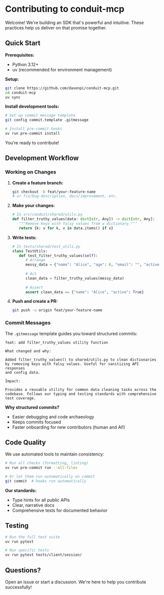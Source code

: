 # Contributing to conduit-mcp

Welcome! We're building an SDK that's powerful and intuitive. These practices help us deliver on that promise together.

## Quick Start

**Prerequisites:**
- Python 3.12+
- uv (recommended for environment management)

**Setup:**
```bash
git clone https://github.com/davenpi/conduit-mcp.git 
cd conduit-mcp
uv sync
```

**Install development tools:**
```bash
# Set up commit message template
git config commit.template .gitmessage

# Install pre-commit hooks
uv run pre-commit install
```

You're ready to contribute!

## Development Workflow

### Working on Changes

1. **Create a feature branch:**
   ```bash
   git checkout -b feat/your-feature-name
   # or fix/bug-description, docs/improvement, etc.
   ```

2. **Make your changes:**
   ```python
   # In src/conduit/shared/utils.py
   def filter_truthy_values(data: dict[str, Any]) -> dict[str, Any]:
      """Remove keys with falsy values from a dictionary."""
      return {k: v for k, v in data.items() if v}
   ```

3. **Write tests:**
   ```python
   # In tests/shared/test_utils.py
   class TestUtils:
      def test_filter_truthy_values(self):
         # Arrange
         messy_data = {"name": "Alice", "age": 0, "email": "", "active": True}
         
         # Act
         clean_data = filter_truthy_values(messy_data)
         
         # Assert
         assert clean_data == {"name": "Alice", "active": True}
   ```

4. **Push and create a PR:**
   ```bash
   git push -u origin feat/your-feature-name
   ```

### Commit Messages

The `.gitmessage` template guides you toward structured commits:

```text
feat: add filter_truthy_values utility function

What changed and why:

Added filter_truthy_values() to shared/utils.py to clean dictionaries
by removing keys with falsy values. Useful for sanitizing API responses
and config data.

Impact:

Provides a reusable utility for common data cleaning tasks across the
codebase. Follows our typing and testing standards with comprehensive
test coverage.
```

**Why structured commits?**
- Easier debugging and code archaeology
- Keeps commits focused
- Faster onboarding for new contributors (human and AI!)

## Code Quality

We use automated tools to maintain consistency:

```bash
# Run all checks (formatting, linting)
uv run pre-commit run --all-files

# Or let them run automatically on commit
git commit  # hooks run automatically
```

**Our standards:**
- Type hints for all public APIs
- Clear, narrative docs
- Comprehensive tests for documented behavior

## Testing

```bash
# Run the full test suite
uv run pytest

# Run specific tests
uv run pytest tests/client/session/
```

## Questions?

Open an issue or start a discussion. We're here to help you contribute successfully!